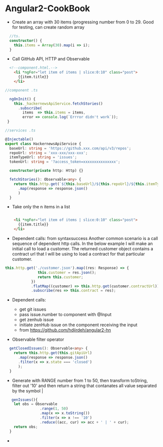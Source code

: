 # Angular2-CookBook


+ Create an array with 30 items (progressing number from 0 to 29.
  Good for testing, can create random array
```typescript
  //ts.
  constructor() {
    this.items = Array(30).map(i => i);
  }
```

+ Call GitHub API, HTTP and Observable

```html
  <!--component.html.-->
    <li *ngFor="let item of items | slice:0:10" class="post">
      {{item.title}}
    </li>
```

```typescript
//component .ts

  ngOnInit() {
    this._hackernewsApiService.fetchStories()
      .subscribe(
        items  => this.items = items,
        error => console.log(`Errror didn't work`));
 }
```


```typescript
//services .ts

@Injectable()
export class HackernewsApiService {
  baseUrl: string = 'https://github.xxx.com/api/v3/repos';
  repoUrl: string = 'xxx-xxx/xxx-xxx';
  itemTypeUrl: string = 'issues';
  tokenUrl: string = '?access_token=xxxxxxxxxxxxxxx';

  constructor(private http: Http) {}

  fetchStories(): Observable<any> {
    return this.http.get(`${this.baseUrl}/${this.repoUrl}/${this.itemTypeUrl}${this.tokenUrl}`)
      .map(response => response.json()
      )
  }
  ```
  
  
+ Take only the n items in a list
```typescript
```  

```html
    <li *ngFor="let item of items | slice:0:10" class="post">
      {{item.title}}
    </li>
```

+ Dependent calls: 
from syntaxsuccess
Another common scenario is a call sequence of dependent http calls. In the below example I will make an initial call to load a customer. The returned customer object contains a contract url that I will be using to load a contract for that particular customer.

```typescript
this.http.get('./customer.json').map((res: Response) => {
               this.customer = res.json();
               return this.customer;
            })
            .flatMap((customer) => this.http.get(customer.contractUrl)).map((res: Response) => res.json())
            .subscribe(res => this.contract = res);
```  


+ Dependent calls:
  - get git issues
  - pass issue.number to component with @Input
  - get zenhub issue
  - initiate zenHub issue on the component receiving the input
  - from https://github.com/hdjirdeh/angular2-hn

+ Observable filter operator
```typescript
  getClosedIssues(): Observable<any> {
    return this.http.get(this.gitApiUrl)
      .map(response => response.json()
      .filter(x => x.state === 'closed')
      );
  }
```  
 
 + Generate with RANGE number from 1 to 50, then transform toString, filter out '10' and then return a string that contanates all value separated by the symbol |
```typescript
   genIssues(){
    let obs = Observable
                .range(1, 50)
                .map(x => x.toString())
                .filter(x => x !== '10')
                .reduce((acc, cur) => acc + ' | ' + cur);
    return obs;
  }
```  
+ 
